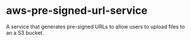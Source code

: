 # aws-pre-signed-url-service
A service that generates pre-signed URLs to allow users to upload files to an a S3 bucket.

